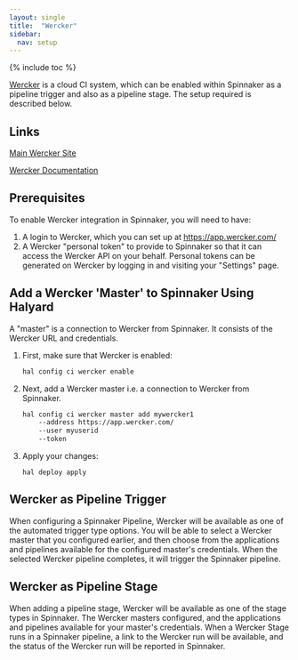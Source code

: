 ```yaml
---
layout: single
title:  "Wercker"
sidebar:
  nav: setup
---
```


{% include toc %}

[Wercker](http://www.wercker.com) is a cloud CI system, which can be 
enabled within Spinnaker as a pipeline trigger and also as a pipeline stage. The setup required
is described below.

## Links
[Main Wercker Site](https://app.wercker.com)

[Wercker Documentation](https://devcenter.wercker.com/)

## Prerequisites

To enable Wercker integration in Spinnaker, you will need to have:
1. A login to Wercker, which you can set up at https://app.wercker.com/
2. A Wercker "personal token" to provide to Spinnaker so that it can access 
the Wercker API on your behalf. Personal tokens can be generated on Wercker by logging in 
and visiting your "Settings" page.

## Add a Wercker 'Master' to Spinnaker Using Halyard
A "master" is a connection to Wercker from Spinnaker. It consists of the Wercker URL 
and credentials.
1. First, make sure that Wercker is enabled:

   ```bash
   hal config ci wercker enable
   ```

2. Next, add a Wercker master i.e. a connection to Wercker from Spinnaker.
      ```bash
      hal config ci wercker master add mywercker1
          --address https://app.wercker.com/ 
          --user myuserid 
          --token
      ```

3. Apply your changes:

   `hal deploy apply`

## Wercker as Pipeline Trigger
When configuring a Spinnaker Pipeline, Wercker will be available as one of the automated 
trigger type options. You will be able to select a Wercker master that you configured earlier,
and then choose from the applications and pipelines available for the configured master's
credentials. When the selected Wercker pipeline completes, it will trigger the Spinnaker pipeline.

## Wercker as Pipeline Stage
When adding a pipeline stage, Wercker will be available as one of the stage types in Spinnaker. The
Wercker masters configured, and the applications and pipelines available for your master's 
credentials.
When a Wercker Stage runs in a Spinnaker pipeline, a link to the Wercker run will be
available, and the status of the Wercker run will be reported in Spinnaker.
